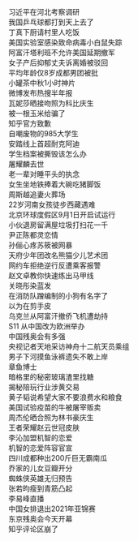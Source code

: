 习近平在河北考察调研  
我国乒乓球都打到天上去了  
丁真下厨请村里人吃饭  
美国实验室感染致命病毒小白鼠失踪  
阿富汗塔利班不允许美国延期撤军  
女子产后抑郁丈夫诉离婚被驳回  
平均年龄仅8岁成都男团被批  
小罐茶中秋1小时神片  
微博发布热搜半年报  
瓦妮莎晒接吻照为科比庆生  
被一根玉米给骗了  
知乎官方致歉  
自嘲废物的985大学生  
安踏线上首超耐克阿迪  
学生档案被撕毁该怎么办  
屠耀麟去世  
老一辈对睡平头的执念  
女生坐地铁捧着大碗吃猪脚饭  
周斯越追妻火葬场  
22岁河南女孩徒步西藏遇难  
北京环球度假区9月1日开启试运行  
小伙退房留满屋垃圾打扫花一千  
尹正陈都灵恋情  
孙俪心疼苏筱被网暴  
天府少年团改名熊猫少儿艺术团  
网约车拒绝逆行反遭乘客报警  
赵文卓教你快速练出马甲线  
关晓彤染蓝发  
在消防队蹭编制的小狗有名字了  
以为在剪手皮  
乌克兰从阿富汗撤侨飞机遭劫持  
S11 从中国改为欧洲举办  
中国残奥会有多强  
央视记者天地采访神舟十二航天员乘组  
男子下河摸鱼泳裤遗失不敢上岸  
章鱼博士  
暗格里的秘密玻璃渣里找糖  
揭秘陪玩行业涉黄交易  
黄子韬说希望大家不要浪费水和粮食  
美国试验疫苗的牛被屠宰贩卖  
周杰伦晒合照为林书豪庆生  
王者荣耀赵云世冠皮肤  
李沁加盟机智的恋爱  
机智的恋爱阵容官宣  
四川成都种出200斤巨无霸南瓜  
乔家的儿女豆瓣开分  
蜘蛛侠英雄无归预告  
张若昀瘦到青筋凸起  
李易峰直播  
中国女排退出2021年亚锦赛  
东京残奥会今天开幕  
知乎评论区崩了  
